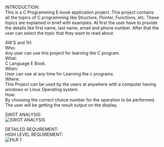 INTRODUCTION:<br>
This is a C Programming E-book application project. This project contains all the topics of C programming like Structure, Pointer, Functions, etc. These topics are explained in brief with examples. At first the user have to provide the details like first name, last name, email and phone number. After that the user can select the topic that they want to read about.

4W’S and 1H:<br>
Who:<br>
Any user can use this project for learning the C program.<br>
What:<br>
C Language E Book.<br>
When:<br>
User can use at any time for Learning the c programs.<br>
Where:<br>
This Project can be used by the users at anywhere with a computer having windows or Linux Operating system.<br>
How:<br>
By choosing the correct choice number for the operation to be performed. The user will be getting the result output on the display.<br>

SWOT ANALYSIS:<br>
![SWOT ANALYSIS](https://user-images.githubusercontent.com/99092710/153373636-e4567ad5-1bf6-4dc9-bd4e-0b21377f8e6b.png) <br>

DETAILED REQUIREMENT: <br>
HIGH LEVEL REQUIREMENT: <br>
![HLR 1](https://user-images.githubusercontent.com/99092710/153376555-c2a58f14-f66c-41f1-91d8-35ae2a0f852f.png) <br>




